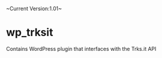 ~Current Version:1.01~

wp_trksit
=========

Contains WordPress plugin that interfaces with the Trks.it API
